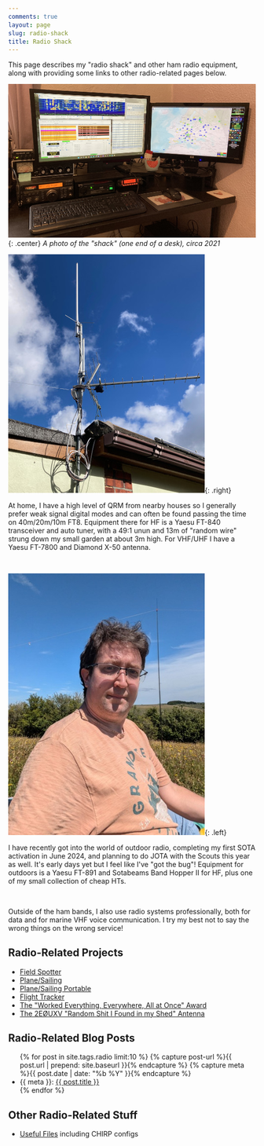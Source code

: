 ```yaml
---
comments: true
layout: page
slug: radio-shack
title: Radio Shack
---
```


This page describes my "radio shack" and other ham radio equipment, along with providing some links to other radio-related pages below.

![Radio Shack Setup](/hardware/radioshack/shack.jpg){: .center}
*A photo of the "shack" (one end of a desk), circa 2021*

![Antenna Setup](/hardware/radioshack/antennas.jpg){: .right}

At home, I have a high level of QRM from nearby houses so I generally prefer weak signal digital modes and can often be found passing the time on 40m/20m/10m FT8. Equipment there for HF is a Yaesu FT-840 transceiver and auto tuner,  with a 49:1 unun and 13m of "random wire" strung down my small garden at about 3m high. For VHF/UHF I have a Yaesu FT-7800 and Diamond X-50 antenna.

<div class="clear"></div><br/>

![A picture of me operating from a field with an HF dipole antenna](/hardware/radioshack/me-sota.jpg){: .left}

I have recently got into the world of outdoor radio, completing my first SOTA activation in June 2024, and planning to do JOTA with the Scouts this year as well. It's early days yet but I feel like I've "got the bug"! Equipment for outdoors is a Yaesu FT-891 and Sotabeams Band Hopper II for HF, plus one of my small collection of cheap HTs.

<div class="clear"></div><br/>

Outside of the ham bands, I also use radio systems professionally, both for data and for marine VHF voice communication. I try my best not to say the wrong things on the wrong service!

## Radio-Related Projects

* [Field Spotter](/projects/field-spotter/)
* [Plane/Sailing](/hardware/planesailing/)
* [Plane/Sailing Portable](/projects/planesailing-portable/)
* [Flight Tracker](/hardware/flight-tracker/)
* [The "Worked Everything, Everywhere, All at Once" Award](/projects/worked-everything-award/)
* [The 2EØUXV "Random Shit I Found in my Shed" Antenna](/hardware/radioshack/2e0uxv-random-shit-i-found-in-my-shed-antenna)

## Radio-Related Blog Posts

<ul>
{% for post in site.tags.radio limit:10 %}
{% capture post-url %}{{ post.url | prepend: site.baseurl }}{% endcapture %}
{% capture meta %}{{ post.date | date: "%b %Y" }}{% endcapture %}
<li>{{ meta }}: <a href="{{ post-url }}">{{ post.title }}</a></li>
{% endfor %}
</ul>

## Other Radio-Related Stuff

* [Useful Files](/hardware/radioshack/useful-files/) including CHIRP configs
